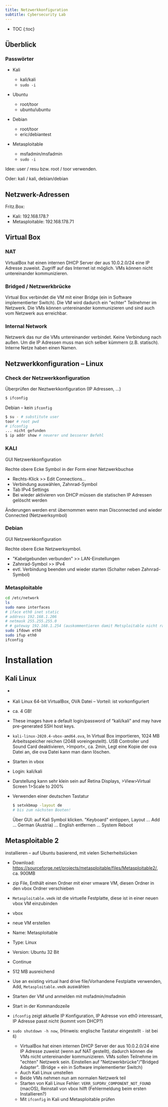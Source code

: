 ```yaml
---
title: Netzwerkkonfiguration
subtitle: Cybersecurity Lab
---
```


* TOC
{:toc}

## Überblick

### Passwörter

- Kali
  - kali/kali
  - `sudo -i`
  
- Ubuntu
  - root/toor
  - ubuntu/ubuntu
  
- Debian

  - root/toor
  - eric/debiantest

- Metasploitable

  - msfadmin/msfadmin
  - `sudo -i`
  
  

Idee: user / resu bzw. root / toor verwenden.

Oder: kali / kali, debian/debian







## Netzwerk-Adressen



Fritz.Box:

- Kali: 192.168.178.?
- Metasploitable: 192.168.178.71



## Virtual Box

### NAT

VirtualBox hat einen internen DHCP Server der aus 10.0.2.0/24 eine IP Adresse zuweist. Zugriff auf das Internet ist möglich. VMs können nicht untereinander kommunizieren.

### Bridged / Netzwerkbrücke

Virtual Box verbindet die VM mit einer Bridge (ein in Software implementierter Switch). Die VM wird dadurch ein "echter" Teilnehmer im Netzwerk. Die VMs können untereinander kommunizieren und sind auch vom Netzwerk aus erreichbar.

### Internal Network

Netzwerk das nur die VMs untereinander verbindet. Keine Verbindung nach außen. Um die IP Adressen muss man sich selber kümmern (z.B. statisch). Interne Netze haben einen Namen.



## Netzwerkkonfiguration – Linux

### Check der Netzwerkkonfiguration

Überprüfen der Neztwerkkonfiguration (IP Adressen, ...)

```bash
$ ifconfig
```

Debian – kein `ifconfig`

```bash
$ su - # substitute user
toor # root pwd
# ifconfig
... nicht gefunden
$ ip addr show # neuerer und besserer Befehl
```



### KALI

GUI Netzwerkkonfiguration

Rechte obere Ecke Symbol in der Form einer Netzwerkbuchse

- Rechts-Klick >> Edit Connections...
- Verbindung auswählen, Zahnrad-Symbol
- Tab IPv4 Settings
- Bei wieder aktivieren von DHCP müssen die statischen IP Adressen gelöscht werden

Änderungen werden erst übernommen wenn man Disconnected und wieder Connected (Netzwerksymbol)

### Debian

GUI Netzwerkkonfiguration

Rechte obere Ecke Netzwerksymbol. 

- "Kabelgebunden verbunden" >> LAN-Einstellungen
- Zahnrad-Symbol >> IPv4
- evtl. Verbindung beenden und wieder starten (Schalter neben Zahnrad-Symbol)



### Metasploitable

```bash
cd /etc/network
ls
sudo nano interfaces
# iface eth0 inet static
# address 192.168.1.206
# netmask 255.255.255.0
# # gateway 192.168.1.254 (auskommentieren damit Metsploitable nicht raus kann)
sudo ifdown eth0
sudo ifup eth0
ifconfig
```



# Installation

## Kali Linux

- [](https://www.kali.org)

- Kali Linux 64-bit VirtualBox, OVA Datei – Vorteil: ist vorkonfiguriert

- ca. 4 GB!

- These images have a default login/password of “kali/kali” and may have pre-generated SSH host keys.

- `kali-linux-2020.4-vbox-amd64.ova`, In Virtual Box importieren, 1024 MB Arbeitsspeicher reichen (2048 voreingestellt). USB Controller und Sound Card deaktivieren, >Import<, ca. 2min, Legt eine Kopie der ova Datei an, die ova Datei kann man dann löschen.

- Starten in vbox

- Login: kali/kali

- Darstellung kann sehr klein sein auf Retina Displays, >View>Virtual Screen 1>Scale to 200%

- Verwenden einer deutschen Tastatur

  ```bash
  $ setxkbmap -layout de
  # bis zum nächsten Booten!
  ```

  Über GUI: auf Kali Symbol klicken. "Keyboard" eintippen, Layout ... Add ... German (Austria) ... English entfernen ... System Reboot


## Metasploitable 2

installieren – auf Ubuntu basierend, mit vielen Sicherheitslücken

  - Download: https://sourceforge.net/projects/metasploitable/files/Metasploitable2/, ca. 900MB
  - zip File, Enthält einen Ordner mit einer vmware VM, diesen Ordner in den vbox Ordner verschieben
  - `Metasploitable.vmdk` ist die virtuelle Festplatte, diese ist in einer neuen vbox VM einzubinden
  - vbox

  - neue VM erstellen
  - Name: Metasploitable
  - Type: Linux
  - Version: Ubuntu 32 Bit
  - Continue
  - 512 MB ausreichend
  - Use an existing virtual hard drive file/Vorhandene Festplatte verwenden, Add, `Metasploitable.vmdk` auswählen
  - Starten der VM und anmelden mit msfadmin/msfadmin
  - Start in der Kommandozeile
  - `ifconfig` zeigt aktuelle IP Konfiguration, IP Adresse von eth0 interessant, IP Adresse passt nicht (kommt vom DHCP?)
  - `sudo shutdown -h now`, (Hinweis: englische Tastatur eingestellt `-` ist bei `ß`)
    - VirtualBox hat einen internen DHCP Server der aus 10.0.2.0/24 eine IP Adresse zuweist (wenn auf NAT gestellt), dadurch können die VMs nicht untereinander kommunizieren. VMs sollen Teilnehme im "echten" Netzwerk sein. Einstellen auf "Netzwerkbrücke"/"Bridged Adapter". (Bridge = ein in Software implementierter Switch)
    - Auch Kali Linux umstellen
    - Beide VMs nehmen nun am normalen Netzwerk teil
    - Starten von Kali Linux Fehler: `VERR_SUPDRV_COMPONENT_NOT_FOUND` (macOS), Reinstall von vbox hilft (Fehlermeldung beim ersten Installieren?)
    - Mit `ifconfig` in Kali und Metasploitable prüfen
